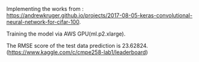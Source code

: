 Implementing the works from : https://andrewkruger.github.io/projects/2017-08-05-keras-convolutional-neural-network-for-cifar-100.

Training the model via AWS GPU(ml.p2.xlarge).

The RMSE score of the test data prediction is 23.62824. (https://www.kaggle.com/c/cmpe258-lab1/leaderboard)

